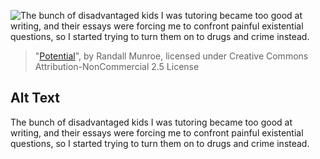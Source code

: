 ![The bunch of disadvantaged kids I was tutoring became too good at writing, and their essays were forcing me to confront painful existential questions, so I started trying to turn them on to drugs and crime instead.](https://imgs.xkcd.com/comics/potential.png)
> "[Potential](https://xkcd.com/987/)", by Randall Munroe, licensed under Creative Commons Attribution-NonCommercial 2.5 License

## Alt Text
The bunch of disadvantaged kids I was tutoring became too good at writing, and their essays were forcing me to confront painful existential questions, so I started trying to turn them on to drugs and crime instead.
